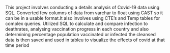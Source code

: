 This project involves conducting a details analysis of Covid-19 data using SQL. Converted few columns of data from varchar to float using CAST so it can be in a usable format.It also involves using CTE’s and Temp tables for complex queries.  Utilized SQL to calculate and compare infection to deathrates, analysing vaccination progress in each country and also determining percentage population vaccinated or infected
the cleansed data is then saved and used in tableu to visualize the effects of covid at that time period

